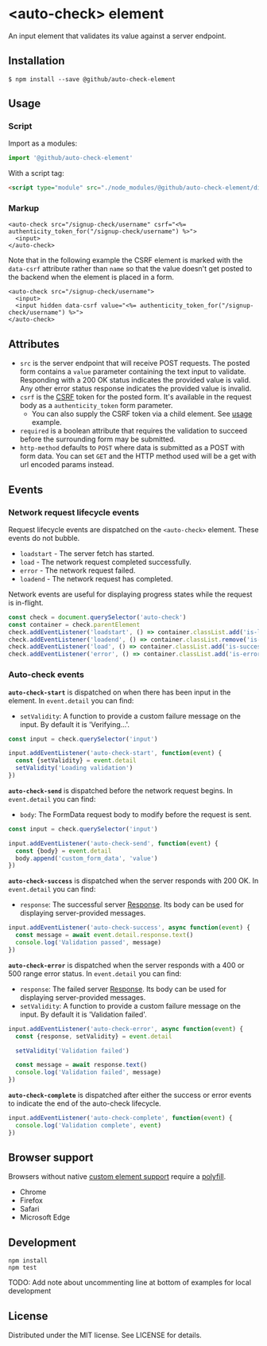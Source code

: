 # &lt;auto-check&gt; element

An input element that validates its value against a server endpoint.

## Installation

```
$ npm install --save @github/auto-check-element
```

## Usage

### Script

Import as a modules:

```js
import '@github/auto-check-element'
```

With a script tag:

```html
<script type="module" src="./node_modules/@github/auto-check-element/dist/index.js">
```

### Markup

```erb
<auto-check src="/signup-check/username" csrf="<%= authenticity_token_for("/signup-check/username") %>">
  <input>
</auto-check>
```

Note that in the following example the CSRF element is marked with the `data-csrf` attribute rather than `name` so that the value doesn't get posted to the backend when the element is placed in a form.

```erb
<auto-check src="/signup-check/username">
  <input>
  <input hidden data-csrf value="<%= authenticity_token_for("/signup-check/username") %>">
</auto-check>
```

## Attributes

- `src` is the server endpoint that will receive POST requests. The posted form contains a `value` parameter containing the text input to validate. Responding with a 200 OK status indicates the provided value is valid. Any other error status response indicates the provided value is invalid.
- `csrf` is the [CSRF][] token for the posted form. It's available in the request body as a `authenticity_token` form parameter.
  - You can also supply the CSRF token via a child element. See [usage](#Usage) example.
- `required` is a boolean attribute that requires the validation to succeed before the surrounding form may be submitted.
- `http-method` defaults to `POST` where data is submitted as a POST with form data. You can set `GET` and the HTTP method used will be a get with url encoded params instead.

## Events

### Network request lifecycle events

Request lifecycle events are dispatched on the `<auto-check>` element. These events do not bubble.

- `loadstart` - The server fetch has started.
- `load` - The network request completed successfully.
- `error` - The network request failed.
- `loadend` - The network request has completed.

Network events are useful for displaying progress states while the request is in-flight.

```js
const check = document.querySelector('auto-check')
const container = check.parentElement
check.addEventListener('loadstart', () => container.classList.add('is-loading'))
check.addEventListener('loadend', () => container.classList.remove('is-loading'))
check.addEventListener('load', () => container.classList.add('is-success'))
check.addEventListener('error', () => container.classList.add('is-error'))
```

### Auto-check events

**`auto-check-start`** is dispatched on when there has been input in the element. In `event.detail` you can find:

- `setValidity`: A function to provide a custom failure message on the input. By default it is 'Verifying…'.


```js
const input = check.querySelector('input')

input.addEventListener('auto-check-start', function(event) {
  const {setValidity} = event.detail
  setValidity('Loading validation')
})
```

**`auto-check-send`** is dispatched before the network request begins. In `event.detail` you can find:

- `body`: The FormData request body to modify before the request is sent.


```js
const input = check.querySelector('input')

input.addEventListener('auto-check-send', function(event) {
  const {body} = event.detail
  body.append('custom_form_data', 'value')
})
```

**`auto-check-success`** is dispatched when the server responds with 200 OK. In `event.detail` you can find:

- `response`: The successful server [Response][]. Its body can be used for displaying server-provided messages.

```js
input.addEventListener('auto-check-success', async function(event) {
  const message = await event.detail.response.text()
  console.log('Validation passed', message)
})
```

**`auto-check-error`** is dispatched when the server responds with a 400 or 500 range error status. In `event.detail` you can find:

- `response`: The failed server [Response][]. Its body can be used for displaying server-provided messages.
- `setValidity`: A function to provide a custom failure message on the input. By default it is 'Validation failed'.

```js
input.addEventListener('auto-check-error', async function(event) {
  const {response, setValidity} = event.detail

  setValidity('Validation failed')

  const message = await response.text()
  console.log('Validation failed', message)
})
```

**`auto-check-complete`** is dispatched after either the success or error events to indicate the end of the auto-check lifecycle.

```js
input.addEventListener('auto-check-complete', function(event) {
  console.log('Validation complete', event)
})
```

[CSRF]: https://en.wikipedia.org/wiki/Cross-site_request_forgery
[Response]: https://developer.mozilla.org/en-US/docs/Web/API/Response

## Browser support

Browsers without native [custom element support][support] require a [polyfill][].

- Chrome
- Firefox
- Safari
- Microsoft Edge

[support]: https://caniuse.com/#feat=custom-elementsv1
[polyfill]: https://github.com/webcomponents/polyfills/tree/master/packages/custom-elements

## Development

```
npm install
npm test
```

TODO: Add note about uncommenting line at bottom of examples for local development

## License

Distributed under the MIT license. See LICENSE for details.
